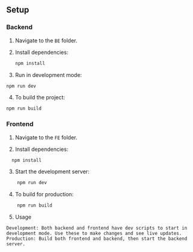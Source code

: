 ## Setup

### Backend

1. Navigate to the `BE` folder.
2. Install dependencies:
   ```bash
   npm install
   ```


3. Run in development mode:
```bash
npm run dev

```
4. To build the project:
```bash
npm run build
```
### Frontend
1. Navigate to the `FE` folder.

2. Install dependencies:
 ```bash
   npm install
   ```
3. Start the development server:
```bash
    npm run dev
```

4. To build for production:
```bash
    npm run build
```
5. Usage
```
Development: Both backend and frontend have dev scripts to start in development mode. Use these to make changes and see live updates.
Production: Build both frontend and backend, then start the backend server.
```

